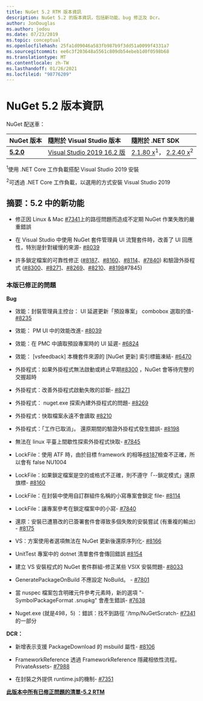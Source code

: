 ```yaml
---
title: NuGet 5.2 RTM 版本資訊
description: NuGet 5.2 的版本資訊，包括新功能、bug 修正及 Dcr。
author: JonDouglas
ms.author: jodou
ms.date: 07/23/2019
ms.topic: conceptual
ms.openlocfilehash: 25fa1d09046a583fb987b9f3dd51a0099f4331a7
ms.sourcegitcommit: ee6c3f203648a5561c809db54ebeb1d0f0598b68
ms.translationtype: MT
ms.contentlocale: zh-TW
ms.lasthandoff: 01/26/2021
ms.locfileid: "98776209"
---
```

# <a name="nuget-52-release-notes"></a>NuGet 5.2 版本資訊

NuGet 配送車：

| NuGet 版本 | 隨附於 Visual Studio 版本| 隨附於 .NET SDK|
|:---|:---|:---|
| [**5.2.0**](https://nuget.org/downloads) | [Visual Studio 2019 16.2 版](https://visualstudio.microsoft.com/downloads/) | [2.1.80 x](https://dotnet.microsoft.com/download/dotnet-core/2.1)<sup>1</sup>， [2.2.40 x](https://dotnet.microsoft.com/download/dotnet-core/2.2)<sup>2</sup> |

<sup>1</sup>使用 .NET Core 工作負載搭配 Visual Studio 2019 安裝 

<sup>2</sup>可透過 .NET Core 工作負載，以選用的方式安裝 Visual Studio 2019

## <a name="summary-whats-new-in-52"></a>摘要：5.2 中的新功能

* 修正因 Linux & Mac [#7341](https://github.com/NuGet/Home/issues/7341)上的路徑問題而造成不定期 NuGet 作業失敗的嚴重錯誤

* 在 Visual Studio 中使用 NuGet 套件管理員 UI 流覽套件時，改善了 UI 回應性，特別是針對緩慢的來源- [#8039](https://github.com/NuGet/Home/issues/8039)

* 許多鎖定檔案的可靠性修正 ([#8187](https://github.com/NuGet/Home/issues/8187)、[#8160](https://github.com/NuGet/Home/issues/8160)、[#8114](https://github.com/NuGet/Home/issues/8114)、[#7840](https://github.com/NuGet/Home/issues/7840)) 和驗證外掛程式 ([#8300](https://github.com/NuGet/Home/issues/8300)、[#8271](https://github.com/NuGet/Home/issues/8271)、[#8269](https://github.com/NuGet/Home/issues/8269)、[#8210](https://github.com/NuGet/Home/issues/8210)、[#8198](https://github.com/NuGet/Home/issues/8198)#7845) [ ](https://github.com/NuGet/Home/issues/7845)

### <a name="issues-fixed-in-this-release"></a>本版已修正的問題

**Bug**

* 效能：封裝管理員主控台： UI 延遲更新「預設專案」 combobox 選取的值- [#8235](https://github.com/NuGet/Home/issues/8235)

* 效能： PM UI 中的效能改進- [#8039](https://github.com/NuGet/Home/issues/8039)

* 效能：在 PMC 中讀取預設專案時的 UI 延遲- [#6824](https://github.com/NuGet/Home/issues/6824)

* 效能： [vsfeedback] 本機套件來源的 [NuGet 更新] 索引標籤凍結- [#6470](https://github.com/NuGet/Home/issues/6470)

* 外掛程式：如果外掛程式無法啟動或終止早期[#8300](https://github.com/NuGet/Home/issues/8300) ，NuGet 會等待完整的交握超時

* 外掛程式：改善外掛程式啟動失敗的診斷- [#8271](https://github.com/NuGet/Home/issues/8271)

* 外掛程式： nuget.exe 探索內建外掛程式的問題- [#8269](https://github.com/NuGet/Home/issues/8269)

* 外掛程式：快取檔案永遠不會讀取 [#8210](https://github.com/NuGet/Home/issues/8210)

* 外掛程式：「工作已取消」。 還原期間的驗證外掛程式發生錯誤- [#8198](https://github.com/NuGet/Home/issues/8198)

* 無法在 linux 平臺上間歇性探索外掛程式快取- [#7845](https://github.com/NuGet/Home/issues/7845)

* LockFile：使用 ATF 時，由於目標 framework 的相等[#8187](https://github.com/NuGet/Home/issues/8187)檢查不正確，所以會有 false NU1004

* LockFile：如果鎖定檔案是空的或格式不正確，則不遵守「--鎖定模式」還原旗標- [#8160](https://github.com/NuGet/Home/issues/8160)

* LockFile：在封裝中使用自訂群組件名稱的小寫專案會鎖定 file- [#8114](https://github.com/NuGet/Home/issues/8114)

* LockFile：讓專案參考在鎖定檔案中的小寫- [#7840](https://github.com/NuGet/Home/issues/7840)

* 還原：安裝已遭篡改的已簽署套件會導致多個失敗的安裝嘗試 (有重複的輸出) - [#8175](https://github.com/NuGet/Home/issues/8175)

* VS：方案使用者選項無法在 NuGet 更新後還原序列化- [#8166](https://github.com/NuGet/Home/issues/8166)

* UnitTest 專案中的 dotnet 清單套件會傳回錯誤 [#8154](https://github.com/NuGet/Home/issues/8154)

* 建立 VS 安裝程式的 NuGet 套件群組-修正某些 VSIX 安裝問題- [#8033](https://github.com/NuGet/Home/issues/8033)

* GeneratePackageOnBuild 不應設定 NoBuild。 - [#7801](https://github.com/NuGet/Home/issues/7801)

* 當 nuspec 檔案包含明確元件參考元素時，新的選項 "-SymbolPackageFormat .snupkg" 會產生錯誤- [#7638](https://github.com/NuGet/Home/issues/7638)

* Nuget.exe (就是498，5) ：錯誤：找不到路徑 '/tmp/NuGetScratch- [#7341](https://github.com/NuGet/Home/issues/7341)的一部分

**DCR：**

* 新增表示支援 PackageDownload 的 msbuild 屬性- [#8106](https://github.com/NuGet/Home/issues/8106)

* FrameworkReference 透過 FrameworkReference 隱藏相依性流程。 PrivateAssets- [#7988](https://github.com/NuGet/Home/issues/7988)

* 在封裝之外提供 runtime.js的機制- [#7351](https://github.com/NuGet/Home/issues/7351)

**[此版本中所有已修正問題的清單-5.2 RTM](https://github.com/nuget/home/issues?q=is%3Aissue+is%3Aclosed+milestone%3A%225.2")**


